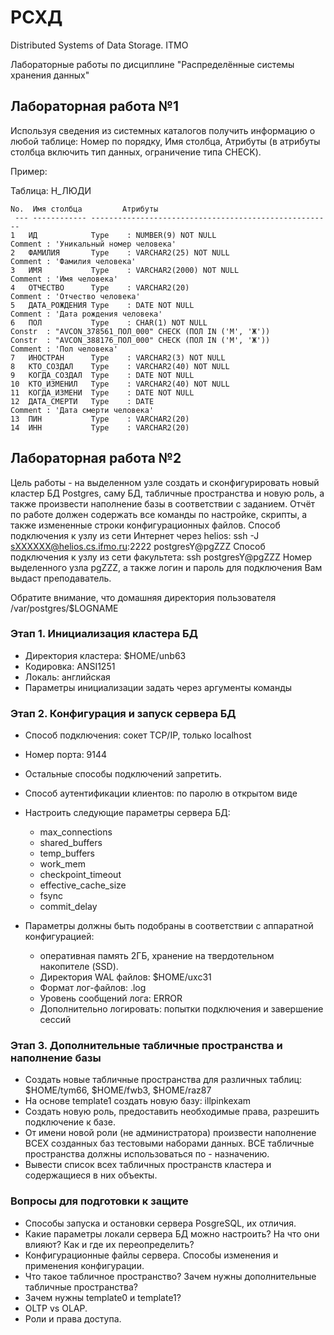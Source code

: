# РСХД
Distributed Systems of Data Storage. ITMO 

Лабораторные работы по дисциплине "Распределённые системы хранения данных"


## Лабораторная работа №1
Используя сведения из системных каталогов получить информацию о любой таблице: Номер по порядку, Имя столбца, Атрибуты (в атрибуты столбца включить тип данных, ограничение типа CHECK).

Пример: 

Таблица: Н_ЛЮДИ
```
No.  Имя столбца         Атрибуты
 --- ------------ ------------------------------------------------------
1   ИД            Type    : NUMBER(9) NOT NULL
Comment : 'Уникальный номер человека'
2   ФАМИЛИЯ       Type    : VARCHAR2(25) NOT NULL
Comment : 'Фамилия человека'
3   ИМЯ           Type    : VARCHAR2(2000) NOT NULL
Comment : 'Имя человека'
4   ОТЧЕСТВО      Type    : VARCHAR2(20)  
Comment : 'Отчество человека'
5   ДАТА_РОЖДЕНИЯ Type    : DATE NOT NULL
Comment : 'Дата рождения человека'
6   ПОЛ           Type    : CHAR(1) NOT NULL
Constr  : "AVCON_378561_ПОЛ_000" CHECK (ПОЛ IN ('М', 'Ж'))
Constr  : "AVCON_388176_ПОЛ_000" CHECK (ПОЛ IN ('М', 'Ж'))
Comment : 'Пол человека'
7   ИНОСТРАН      Type    : VARCHAR2(3) NOT NULL
8   КТО_СОЗДАЛ    Type    : VARCHAR2(40) NOT NULL
9   КОГДА_СОЗДАЛ  Type    : DATE NOT NULL
10  КТО_ИЗМЕНИЛ   Type    : VARCHAR2(40) NOT NULL
11  КОГДА_ИЗМЕНИ  Type    : DATE NOT NULL
12  ДАТА_СМЕРТИ   Type    : DATE  
Comment : 'Дата смерти человека'
13  ПИН           Type    : VARCHAR2(20)  
14  ИНН           Type    : VARCHAR2(20)  
```


## Лабораторная работа №2

Цель работы - на выделенном узле создать и сконфигурировать новый кластер БД Postgres, саму БД, табличные пространства и новую роль, а также произвести наполнение базы в соответствии с заданием. Отчёт по работе должен содержать все команды по настройке, скрипты, а также измененные строки конфигурационных файлов.
Способ подключения к узлу из сети Интернет через helios:
ssh -J sXXXXXX@helios.cs.ifmo.ru:2222 postgresY@pgZZZ
Способ подключения к узлу из сети факультета:
ssh postgresY@pgZZZ
Номер выделенного узла pgZZZ, а также логин и пароль для подключения Вам выдаст преподаватель.

Обратите внимание, что домашняя директория пользователя /var/postgres/$LOGNAME

### Этап 1. Инициализация кластера БД

- Директория кластера: $HOME/unb63
- Кодировка: ANSI1251
- Локаль: английская
- Параметры инициализации задать через аргументы команды

### Этап 2. Конфигурация и запуск сервера БД

- Способ подключения: сокет TCP/IP, только localhost
- Номер порта: 9144
- Остальные способы подключений запретить.
- Способ аутентификации клиентов: по паролю в открытом виде
- Настроить следующие параметры сервера БД:
  - max_connections
  - shared_buffers
  - temp_buffers
  - work_mem
  - checkpoint_timeout
  - effective_cache_size
  - fsync
  - commit_delay

- Параметры должны быть подобраны в соответствии с аппаратной конфигурацией:
  - оперативная память 2ГБ, хранение на твердотельном накопителе (SSD).
  - Директория WAL файлов: $HOME/uxc31
  - Формат лог-файлов: .log
  - Уровень сообщений лога: ERROR
  - Дополнительно логировать: попытки подключения и завершение сессий

### Этап 3. Дополнительные табличные пространства и наполнение базы

- Создать новые табличные пространства для различных таблиц: $HOME/tym66, $HOME/fwb3, $HOME/raz87
- На основе template1 создать новую базу: illpinkexam
- Создать новую роль, предоставить необходимые права, разрешить подключение к базе.
- От имени новой роли (не администратора) произвести наполнение ВСЕХ созданных баз тестовыми наборами данных. ВСЕ табличные пространства должны использоваться по - назначению.
- Вывести список всех табличных пространств кластера и содержащиеся в них объекты.

### Вопросы для подготовки к защите

- Способы запуска и остановки сервера PosgreSQL, их отличия.
- Какие параметры локали сервера БД можно настроить? На что они влияют? Как и где их переопределить?
- Конфигурационные файлы сервера. Способы изменения и применения конфигурации.
- Что такое табличное пространство? Зачем нужны дополнительные табличные пространства?
- Зачем нужны template0 и template1?
- OLTP vs OLAP.
- Роли и права доступа.
